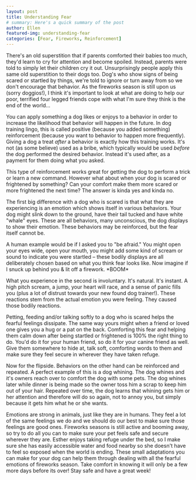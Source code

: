 ```yaml
---
layout: post
title: Understanding Fear
# summary: Here's a quick summary of the post
author: Ellen
featured-img: understanding-fear
categories: [Fear, Fireworks, Reinforcement]
---
```


There's an old superstition that if parents comforted their babies too much, they'd learn to cry for attention and become spoiled. Instead, parents were told to simply let their children cry it out. Unsurprisingly people apply this same old superstition to their dogs too. Dog's who show signs of being scared or startled by things, we're told to ignore or turn away from so we don't encourage that behavior. As the fireworks season is still upon us (sorry doggios!), I think it's important to look at what are doing to help our poor, terrified four legged friends cope with what I'm sure they think is the end of the world…

You can apply something a dog likes or enjoys to a behavior in order to increase the likelihood that behavior will happen in the future. In dog training lingo, this is called positive (because you added something) reinforcement (because you want to behavior to happen more frequently). Giving a dog a treat *after* a behavior is exactly how this training works. It's not (as some believe) used as a bribe, which typically would be used *before* the dog performed the desired behavior. Instead it's used after, as a payment for them doing what you asked.

This type of reinforcement works great for getting the dog to perform a trick or learn a new command. However what about when your dog is scared or frightened by something? Can your comfort make them more scared or more frightened the next time? The answer is kinda yes and kinda no.

The first big difference with a dog who is scared is that what they are experiencing is an emotion which shows itself in various behaviors. Your dog might slink down to the ground, have their tail tucked and have white "whale" eyes. These are all behaviors, many unconscious, the dog displays to show their emotion. These behaviors may be reinforced, but the fear itself cannot be.

A human example would be if I asked you to "be afraid." You might open your eyes wide, open your mouth, you might add some kind of scream or sound to indicate you were startled – these bodily displays are all deliberately chosen based on what you think fear looks like. Now imagine if I snuck up behind you & lit off a firework. \*BOOM\*

What you experience in the second is involuntary. It's natural. It's instant. A high pitch scream, a jump, your heart will race, and a sense of panic fills you (plus a lot of distrust towards your new found dog trainer!). These reactions stem from the actual emotion you were feeling. They caused those bodily reactions.

Petting, feeding and/or talking softly to a dog who is scared helps the fearful feelings dissipate. The same way yours might when a friend or loved one gives you a hug or a pat on the back. Comforting this fear and helping them calm down after being startled or frightened is 100% the right thing to do. You'd do it for your human friend, so do it for your canine friend as well. Give them somewhere to hide at, talk soft, comforting words to them and make sure they feel secure in wherever they have taken refuge.

Now for the flipside. Behaviors on the other hand can be reinforced and repeated. A perfect example of this is a dog whining. The dog whines and it's owners reach over to comfort the dog with some pets. The dog whines later while dinner is being made so the owner toss him a scrap to keep him out of your hair. Repeated over time, the dog learns that whining gets him or her attention and therefore will do so again, not to annoy you, but simply because it gets him what he or she wants.

Emotions are strong in animals, just like they are in humans. They feel a lot of the same feelings we do and we should do our best to make sure those feelings are good ones. Fireworks seasons is still active and booming away, so try to do all you can to make sure your pet feels safe and secure wherever they are. Esther enjoys taking refuge under the bed, so I make sure she has easily accessible water and food nearby so she doesn't have to feel so exposed when the world is ending. These small adaptations you can make for your dog can help them through dealing with all the fearful emotions of fireworks season. Take comfort in knowing it will only be a few more days before its over! Stay safe and have a great week!